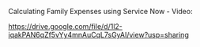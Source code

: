Calculating Family Expenses using Service Now - Video:



https://drive.google.com/file/d/1l2-iqakPAN6qZf5vYy4mnAuCqL7sGyAI/view?usp=sharing

